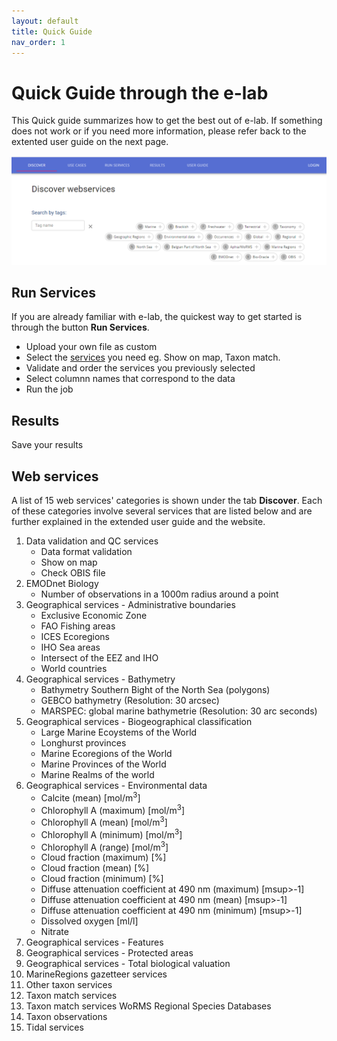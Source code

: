 ```yaml
---
layout: default
title: Quick Guide
nav_order: 1
---
```


# Quick Guide through the e-lab
This Quick guide summarizes how to get the best out of e-lab. If something does not work or if you need more information, please refer back to the extented user guide on the next page.

![e-lab screenshot](/assets/images/elab_interface.PNG)

## Run Services 
If you are already familiar with e-lab, the quickest way to get started is through the button **Run Services**. 

- Upload your own file as custom
- Select the [services](docs/web-services-description.md) you need eg. Show on map, Taxon match.
- Validate and order the services you previously selected 
- Select columnn names that correspond to the data
- Run the job 

## Results
Save your results 

## Web services 
A list of 15 web services' categories is shown under the tab **Discover**. Each of these categories involve several services that are listed below and are further explained in the extended user guide and the website. 

1. Data validation and QC services
    - Data format validation
    - Show on map
    - Check OBIS file 
1. EMODnet Biology
     - Number of observations in a 1000m radius around a point
1. Geographical services - Administrative boundaries
    - Exclusive Economic Zone
    - FAO Fishing areas
    - ICES Ecoregions
    - IHO Sea areas
    - Intersect of the EEZ and IHO
    - World countries
1. Geographical services - Bathymetry
    - Bathymetry Southern Bight of the North Sea (polygons)
    - GEBCO bathymetry (Resolution: 30 arcsec)
    - MARSPEC: global marine bathymetrie (Resolution: 30 arc seconds)
1. Geographical services - Biogeographical classification
    - Large Marine Ecoystems of the World
    - Longhurst provinces
    - Marine Ecoregions of the World
    - Marine Provinces of the World
    - Marine Realms of the world
1. Geographical services - Environmental data
    - Calcite (mean) [mol/m<sup>3</sup>]
    - Chlorophyll A (maximum) [mol/m<sup>3</sup>]
    - Chlorophyll A (mean) [mol/m<sup>3</sup>]
    - Chlorophyll A (minimum) [mol/m<sup>3</sup>]
    - Chlorophyll A (range) [mol/m<sup>3</sup>]
    - Cloud fraction (maximum) [%]
    - Cloud fraction (mean) [%]
    - Cloud fraction (minimum) [%]
    - Diffuse attenuation coefficient at 490 nm (maximum) [msup>-1</sup>]
    - Diffuse attenuation coefficient at 490 nm (mean) [msup>-1</sup>]
    - Diffuse attenuation coefficient at 490 nm (minimum) [msup>-1</sup>]
    - Dissolved oxygen [ml/l]
    - Nitrate 
1. Geographical services - Features
1. Geographical services - Protected areas
1. Geographical services - Total biological valuation
1. MarineRegions gazetteer services
1. Other taxon services
1. Taxon match services
1. Taxon match services WoRMS Regional Species Databases
1. Taxon observations
1. Tidal services

 
